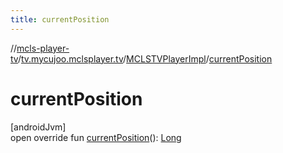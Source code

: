 ```yaml
---
title: currentPosition
---
```

//[mcls-player-tv](../../../index.html)/[tv.mycujoo.mclsplayer.tv](../index.html)/[MCLSTVPlayerImpl](index.html)/[currentPosition](current-position.html)



# currentPosition



[androidJvm]\
open override fun [currentPosition](current-position.html)(): [Long](https://kotlinlang.org/api/latest/jvm/stdlib/kotlin/-long/index.html)





